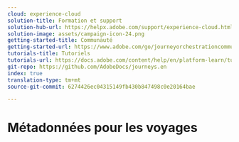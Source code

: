 ```yaml
---
cloud: experience-cloud
solution-title: Formation et support
solution-hub-url: https://helpx.adobe.com/support/experience-cloud.html
solution-image: assets/campaign-icon-24.png
getting-started-title: Communauté
getting-started-url: https://www.adobe.com/go/journeyorchestrationcommunity
tutorials-title: Tutoriels
tutorials-url: https://docs.adobe.com/content/help/en/platform-learn/tutorials/journey-orchestration/introduction.html
git-repo: https://github.com/AdobeDocs/journeys.en
index: true
translation-type: tm+mt
source-git-commit: 6274426ec04315149fb430b847498c0e20164bae

---
```



# Métadonnées pour les voyages
